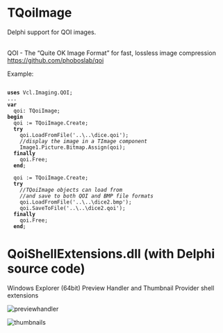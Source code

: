 # TQoiImage
Delphi support for QOI images.<br><br>

QOI - The “Quite OK Image Format” for fast, lossless image compression<br>
https://github.com/phoboslab/qoi


Example:

<pre><code>
<b>uses</b> Vcl.Imaging.QOI;
...
<b>var</b>
  qoi: TQoiImage;
<b>begin</b>
  qoi := TQoiImage.Create;
  <b>try</b>
    qoi.LoadFromFile('..\..\dice.qoi');
    <i>//display the image in a TImage component</i>
    Image1.Picture.Bitmap.Assign(qoi);
  <b>finally</b>
    qoi.Free;
  <b>end</b>;

  qoi := TQoiImage.Create;
  <b>try</b>
    <i>//TQoiImage objects can load from 
    //and save to both QOI and BMP file formats</i>
    qoi.LoadFromFile('..\..\dice2.bmp');
    qoi.SaveToFile('..\..\dice2.qoi');
  <b>finally</b>
    qoi.Free;
  <b>end</b>;
</code></pre>

# QoiShellExtensions.dll (with Delphi source code)
Windows Explorer (64bit) Preview Handler and Thumbnail Provider shell extensions

![previewhandler](https://user-images.githubusercontent.com/5280692/149751938-dc65d49d-77a4-43a8-b894-d0503254f929.png)

![thumbnails](https://user-images.githubusercontent.com/5280692/149880916-c8410071-001c-4998-963d-0be9bb6b3dd0.png)


